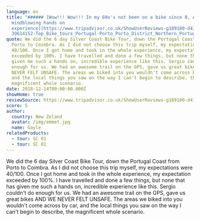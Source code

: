 ```yaml
---
language: en
title: "###### [Wow!!! Wow!!! In my 60o's not been on a bike since 8, A
  mindblowing hands on
  experience](https://www.tripadvisor.co.uk/ShowUserReviews-g189180-d4105907-r6\
  39614152-Top_Bike_tours_Portugal-Porto_Porto_District_Northern_Portugal.html)"
quote: We did the 6 day Silver Coast Bike Tour, down the Portugal Coast from
  Porto to Coimbra. As I did not choose this trip myself, my expectations were
  40/100. Once I got home and took in the whole experience, my expectation
  exceeded by 100%. I have travelled and done a few things, but none that has
  given me such a hands on, incredible experience like this. Sergio couldn't do
  enough for us. We had an awesome trail on the GPS, gave us great bikes AND WE
  NEVER FELT UNSAFE. The areas we biked into you wouldn't come across by car,
  and the local things you saw on the way I can't begin to describe, the
  magnificent whole scenario.
date: 2018-12-14T00:00:00.000Z
showHome: true
reviewSource: https://www.tripadvisor.co.uk/ShowUserReviews-g189180-d4105907-r639614152-Top_Bike_tours_Portugal-Porto_Porto_District_Northern_Portugal.html
score: 5
author:
  country: New Zeland
  avatar: /img/emmet.jpg
  name: Gayle
relatedProducts:
  - tour: SC 01
  - tour: SC 01
---
```

We did the 6 day Silver Coast Bike Tour, down the Portugal Coast from Porto to Coimbra. As I did not choose this trip myself, my expectations were 40/100. Once I got home and took in the whole experience, my expectation exceeded by 100%. I have travelled and done a few things, but none that has given me such a hands on, incredible experience like this. Sergio couldn't do enough for us. We had an awesome trail on the GPS, gave us great bikes AND WE NEVER FELT UNSAFE. The areas we biked into you wouldn't come across by car, and the local things you saw on the way I can't begin to describe, the magnificent whole scenario.